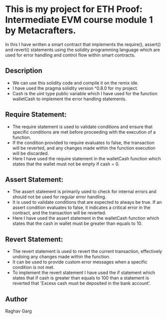 # This is my project for ETH Proof: Intermediate EVM course module 1 by Metacrafters.

In this I have written a smart contract that implements the require(), assert() and revert() statements using the solidity programming language which are used for error handling and control flow within smart contracts.

## Description

- We can use this solidity code and compile it on the remix ide.
- I have used the pragma solidity version ^0.8.0 for my project.
- Cash is the uint type public variable which I have used for the function walletCash to implement the error handling statements.

## Require Statement: 
- The require statement is used to validate conditions and ensure that specific conditions are met before proceeding with the execution of a function.
- If the condition provided to require evaluates to false, the transaction will be reverted, and any changes made within the function execution will be discarded.
- Here I have used the require statement in the walletCash function which states that the wallet must not be empty if cash = 0.

## Assert Statement:
- The assert statement is primarily used to check for internal errors and should not be used for regular error handling.
- It is used to validate conditions that are expected to always be true. If an assert condition evaluates to false, it indicates a critical error in the contract, and the transaction will be reverted.
- Here I have used the assert statement in the walletCash function which states that the cash in wallet must be greater than equals to 10.

## Revert Statement:
- The revert statement is used to revert the current transaction, effectively undoing any changes made within the function.
- It can be used to provide custom error messages when a specific condition is not met.
- To implement the revert statement I have used the if statement which states that if cash is greater than equals to 100 than a statement is reverted that 'Excess cash must be deposited in the bank account'.

## Author
Raghav Garg
